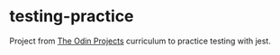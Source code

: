 # testing-practice

Project from [The Odin Projects](https://theodinproject.com) curriculum to practice testing with jest.